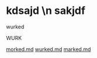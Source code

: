 # kdsajd \n sakjdf
wurked



WURK

[morked.md](morked.md)
[wurked.md](wurked.md)
[marked.md](marked.md)

